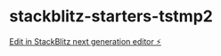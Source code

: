 # stackblitz-starters-tstmp2

[Edit in StackBlitz next generation editor ⚡️](https://stackblitz.com/~/github.com/Shubhaga24/stackblitz-starters-tstmp2)